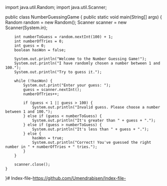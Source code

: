 import java.util.Random;
import java.util.Scanner;

public class NumberGuessingGame {
    public static void main(String[] args) {
        Random random = new Random();
        Scanner scanner = new Scanner(System.in);

        int numberToGuess = random.nextInt(100) + 1;
        int numberOfTries = 0;
        int guess = 0;
        boolean hasWon = false;

        System.out.println("Welcome to the Number Guessing Game!");
        System.out.println("I have randomly chosen a number between 1 and 100.");
        System.out.println("Try to guess it.");

        while (!hasWon) {
            System.out.print("Enter your guess: ");
            guess = scanner.nextInt();
            numberOfTries++;

            if (guess < 1 || guess > 100) {
                System.out.println("Invalid guess. Please choose a number between 1 and 100.");
            } else if (guess < numberToGuess) {
                System.out.println("It's greater than " + guess + ".");
            } else if (guess > numberToGuess) {
                System.out.println("It's less than " + guess + ".");
            } else {
                hasWon = true;
                System.out.println("Correct! You've guessed the right number in " + numberOfTries + " tries.");
            }
        }

        scanner.close();
    }
}# Index-file-https://github.com/Umendrabisen/Index-file-
